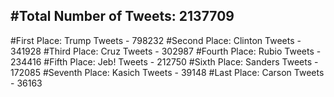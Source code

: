 #Total Number of Tweets: 2137709 
---
#First Place: Trump Tweets - 798232
#Second Place: Clinton Tweets - 341928
#Third Place: Cruz Tweets - 302987
#Fourth Place: Rubio Tweets - 234416
#Fifth Place: Jeb! Tweets - 212750
#Sixth Place: Sanders Tweets - 172085
#Seventh Place: Kasich Tweets - 39148
#Last Place: Carson Tweets - 36163
